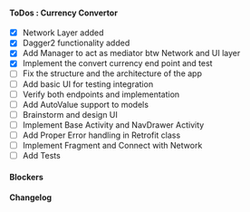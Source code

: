 #### ToDos : Currency Convertor
 
   - [x] Network Layer added
   - [x] Dagger2 functionality added
   - [x] Add Manager to act as mediator btw Network and UI layer
   - [x] Implement the convert currency end point and test
   - [ ] Fix the structure and the architecture of the app
   - [ ] Add basic UI for testing integration
   - [ ] Verify both endpoints and implementation
   - [ ] Add AutoValue support to models
   - [ ] Brainstorm and design UI
   - [ ] Implement Base Activity and NavDrawer Activity 
   - [ ] Add Proper Error handling in Retrofit class
   - [ ] Implement Fragment and Connect with Network
   - [ ] Add Tests
   
#### Blockers

#### Changelog
